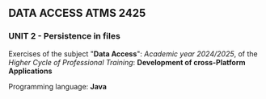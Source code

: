 ## DATA ACCESS ATMS 2425

### UNIT 2 - Persistence in files

Exercises of the subject "**Data Access**": *Academic year 2024/2025*, of the *Higher Cycle of Professional Training*: **Development of cross-Platform Applications**

Programming language: **Java**
